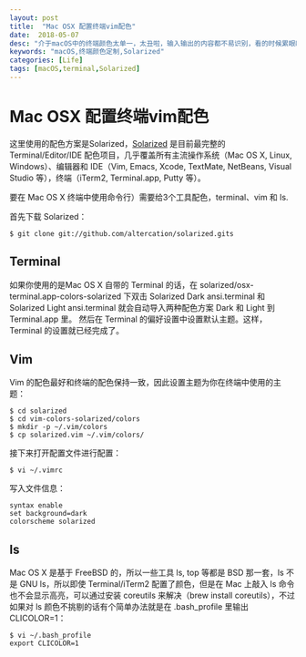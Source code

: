 ```yaml
---
layout: post
title:  "Mac OSX 配置终端vim配色"
date:  2018-05-07
desc: "介于macOS中的终端颜色太单一，太丑啦，输入输出的内容都不易识别，看的时候累眼睛，于是就去研究了下关于终端定制的方法，看到不断有人推荐 Solarized，看了一些截图，感觉还不错，决定试一下。"
keywords: "macOS,终端颜色定制,Solarized"
categories: [Life]
tags: [macOS,terminal,Solarized]
---
```

# Mac OSX 配置终端vim配色

这里使用的配色方案是Solarized，[Solarized](http://ethanschoonover.com/solarized) 是目前最完整的 Terminal/Editor/IDE 配色项目，几乎覆盖所有主流操作系统（Mac OS X, Linux, Windows）、编辑器和 IDE（Vim, Emacs, Xcode, TextMate, NetBeans, Visual Studio 等），终端（iTerm2, Terminal.app, Putty 等）。

要在 Mac OS X 终端中使用命令行）需要给3个工具配色，terminal、vim 和 ls. 

首先下载 Solarized：
```
$ git clone git://github.com/altercation/solarized.gits
```

## Terminal

如果你使用的是Mac OS X 自带的 Terminal 的话，在 solarized/osx-terminal.app-colors-solarized 下双击 Solarized Dark ansi.terminal 和 Solarized Light ansi.terminal 就会自动导入两种配色方案 Dark 和 Light 到 Terminal.app 里。
然后在 Terminal 的偏好设置中设置默认主题。这样，Terminal 的设置就已经完成了。

## Vim

Vim 的配色最好和终端的配色保持一致，因此设置主题为你在终端中使用的主题：
```
$ cd solarized
$ cd vim-colors-solarized/colors
$ mkdir -p ~/.vim/colors
$ cp solarized.vim ~/.vim/colors/
```

接下来打开配置文件进行配置：
```
$ vi ~/.vimrc
```

写入文件信息：
```
syntax enable
set background=dark
colorscheme solarized
```

## ls

Mac OS X 是基于 FreeBSD 的，所以一些工具 ls, top 等都是 BSD 那一套，ls 不是 GNU ls，所以即使 Terminal/iTerm2 配置了颜色，但是在 Mac 上敲入 ls 命令也不会显示高亮，可以通过安装 coreutils 来解决（brew install coreutils），不过如果对 ls 颜色不挑剔的话有个简单办法就是在 .bash_profile 里输出 CLICOLOR=1：

```
$ vi ~/.bash_profile
export CLICOLOR=1
```